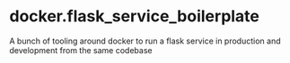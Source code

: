 # docker.flask_service_boilerplate
A bunch of tooling around docker to run a flask service in production and development from the same codebase
